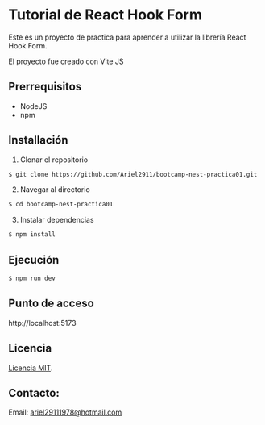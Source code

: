 # Tutorial de React Hook Form

Este es un proyecto de practica para aprender a utilizar la librería React Hook Form.

El proyecto fue creado con Vite JS

## Prerrequisitos

- NodeJS
- npm

## Installación

1. Clonar el repositorio

```bash
$ git clone https://github.com/Ariel2911/bootcamp-nest-practica01.git
```

2. Navegar al directorio

```bash
$ cd bootcamp-nest-practica01
```

3. Instalar dependencias

```bash
$ npm install
```

## Ejecución

```bash
$ npm run dev
```

## Punto de acceso

http://localhost:5173

## Licencia

[Licencia MIT](https://es.wikipedia.org/wiki/Licencia_MIT).

## Contacto:

Email: ariel29111978@hotmail.com
